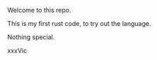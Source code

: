 Welcome to this repo. 

This is my first rust code, to try out the language.

Nothing special.

xxxVic
